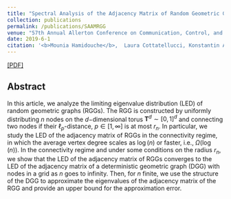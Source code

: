 ```yaml
---
title: "Spectral Analysis of the Adjacency Matrix of Random Geometric Graphs"
collection: publications
permalink: /publications/SAAMRGG
venue: "57th Annual Allerton Conference on Communication, Control, and Computing, Sep. 2019, Illinois, USA. "
date: 2019-6-1
citation: '<b>Mounia Hamidouche</b>,  Laura Cottatellucci, Konstantin Avrachenkov'
---
```


[[PDF]](https://arxiv.org/pdf/1910.08871)

## Abstract
In this article, we analyze the limiting eigenvalue distribution (LED) of random geometric graphs (RGGs). The RGG is constructed by uniformly distributing $n$ nodes on the $d-$dimensional torus $\mathbf{T}^d \sim [0, 1]^d$ and connecting two nodes if their $\ell_p$-distance, $p \in [1, \infty]$ is at most $r_n$. In particular, we study the LED of the adjacency matrix of RGGs in the connectivity regime, in which the average vertex degree scales as $\log(n)$ or faster, i.e., $\Omega(\log (n))$. In the connectivity regime and under some conditions on the radius $r_n$, we show that the LED of the adjacency matrix of RGGs converges to the LED of the adjacency matrix of a deterministic geometric graph (DGG) with nodes in a grid as $n$ goes to infinity. Then, for $n$ finite, we use the structure of the DGG to approximate the eigenvalues of the adjacency matrix of the RGG and provide an upper bound for the approximation error.